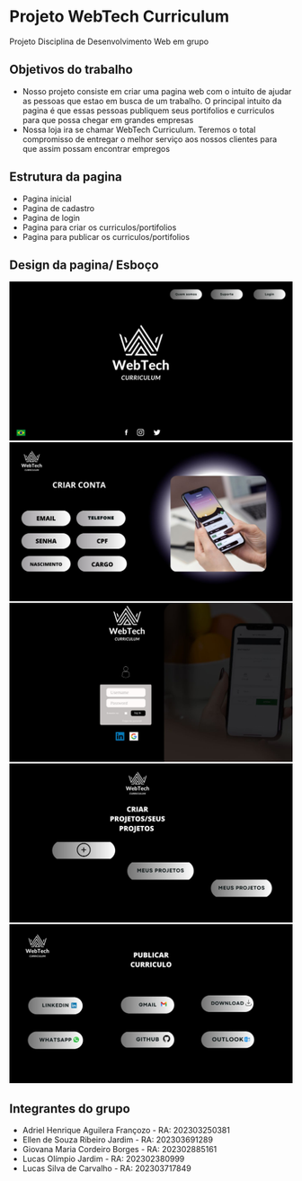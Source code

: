 # Projeto WebTech Curriculum 
Projeto Disciplina de Desenvolvimento Web em grupo

## Objetivos do trabalho
- Nosso projeto consiste em criar uma pagina web com o intuito de ajudar as pessoas que estao em busca de um trabalho. O principal intuito da pagina é que essas pessoas publiquem seus portifolios e curriculos para que possa chegar em grandes empresas
- Nossa loja ira se chamar WebTech Curriculum. Teremos o total compromisso de entregar o melhor serviço aos nossos clientes para que assim possam encontrar empregos

## Estrutura da pagina
- Pagina inicial
- Pagina de cadastro
- Pagina de login
- Pagina para criar os curriculos/portifolios
- Pagina para publicar os curriculos/portifolios

## Design da pagina/ Esboço 
<img src="/img/pagina inicial.jpg">
<img src="/img/pagina criar.jpeg">
<img src="/img/login.jpg">
<img src="/img/criar projeto.jpeg">
<img src="/img/publicar.jpeg">

## Integrantes do grupo
- Adriel Henrique Aguilera Françozo - RA: 202303250381
- Ellen de Souza Ribeiro Jardim - RA: 202303691289
- Giovana Maria Cordeiro Borges - RA: 202302885161
- Lucas Olímpio Jardim - RA: 202302380999
- Lucas Silva de Carvalho - RA: 202303717849
